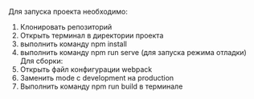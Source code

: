 Для запуска проекта необходимо:
1. Клонировать репозиторий
2. Открыть терминал в директории проекта
3. выполнить команду npm install
4. выполнить команду npm run serve (для запуска режима отладки)
Для сборки:
1. Открыть файл конфигурации webpack
2. Заменить mode с development на production
3. Выполнить команду npm run build в терминале
